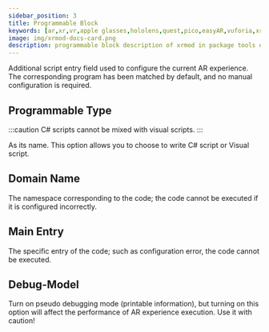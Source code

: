 ```yaml
---
sidebar_position: 3
title: Programmable Block
keywords: [ar,xr,vr,apple glasses,hololens,quest,pico,easyAR,vuforia,xrmod,mod,doc,XR,facebook,meta,unity]
image: img/xrmod-docs-card.png
description: programmable block description of xrmod in package tools editor.
---
```



Additional script entry field used to configure the current AR experience. The corresponding program has been matched by default, and no manual configuration is required.

## Programmable Type

:::caution
C# scripts cannot be mixed with visual scripts.
:::

As its name. This option allows you to choose to write C# script or Visual script.


## Domain Name
The namespace corresponding to the code; the code cannot be executed if it is configured incorrectly.

## Main Entry
The specific entry of the code; such as configuration error, the code cannot be executed.

## Debug-Model
Turn on pseudo debugging mode (printable information), but turning on this option will affect the performance of AR experience execution. Use it with caution!